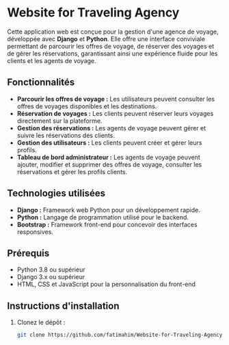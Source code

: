 # Website for Traveling Agency

Cette application web est conçue pour la gestion d'une agence de voyage, développée avec **Django** et **Python**. Elle offre une interface conviviale permettant de parcourir les offres de voyage, de réserver des voyages et de gérer les réservations, garantissant ainsi une expérience fluide pour les clients et les agents de voyage.

## Fonctionnalités
- **Parcourir les offres de voyage :** Les utilisateurs peuvent consulter les offres de voyages disponibles et les destinations.
- **Réservation de voyages :** Les clients peuvent réserver leurs voyages directement sur la plateforme.
- **Gestion des réservations :** Les agents de voyage peuvent gérer et suivre les réservations des clients.
- **Gestion des utilisateurs :** Les clients peuvent créer et gérer leurs profils.
- **Tableau de bord administrateur :** Les agents de voyage peuvent ajouter, modifier et supprimer des offres de voyage, consulter les réservations et gérer les profils clients.

## Technologies utilisées
- **Django :** Framework web Python pour un développement rapide.
- **Python :** Langage de programmation utilisé pour le backend.
- **Bootstrap :** Framework front-end pour concevoir des interfaces responsives.

## Prérequis
- Python 3.8 ou supérieur
- Django 3.x ou supérieur
- HTML, CSS et JavaScript pour la personnalisation du front-end

## Instructions d'installation

1. Clonez le dépôt :
   ```bash
   git clone https://github.com/fatimahim/Website-for-Traveling-Agency.git
